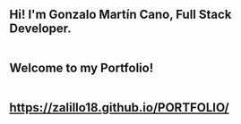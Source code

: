  <h2> Hi! I'm Gonzalo Martín Cano, Full Stack Developer. <br/><br/>

Welcome to my Portfolio! <br/><br/>

https://zalillo18.github.io/PORTFOLIO/
